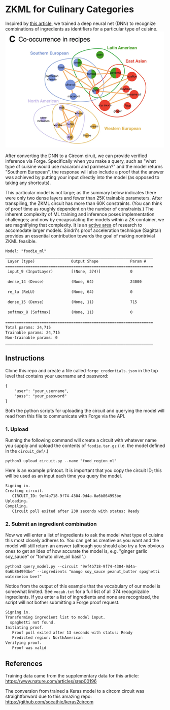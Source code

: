 # ZKML for Culinary Categories

Inspired by [this article](https://www.nature.com/articles/srep00196), we trained a deep neural net (DNN) to recognize combinations of ingredients as identifiers for a particular type of cuisine.  
![pair_figure](ingredient_combos.png)

After converting the DNN to a Circom ciruit, we can provide verified inference via Forge.  Specifically when you make a query, such as "what type of cuisine would use macaroni and parmesan?" and the model returns "Southern European", the response will also include a proof that the answer was achieved by putting your input directly into the model (as opposed to taking any shortcuts).   

This particular model is not large; as the summary below indicates there were only two dense layers and fewer than 25K trainable parameters.  After transpiling, the ZKML circuit has more than 60K constraints.  (You can think of proof time as roughly dependent on the number of constraints.)  The inherent complexity of ML training and inference poses implementation challenges; and now by encapsulating the models within a ZK-container, we are magnifiying that complexity.  It is an [active area](https://github.com/worldcoin/awesome-zkml) of research to accomodate larger models.  Sindri's proof acceleration technique (Sagittal) provides an essential contribution towards the goal of making nontrivial ZKML feasible.
```
Model: "foodie_ml"
_________________________________________________________________
 Layer (type)                Output Shape              Param #   
=================================================================
 input_9 (InputLayer)        [(None, 374)]             0         
                                                                 
 dense_14 (Dense)            (None, 64)                24000     
                                                                 
 re_lu (ReLU)                (None, 64)                0         
                                                                 
 dense_15 (Dense)            (None, 11)                715       
                                                                 
 softmax_8 (Softmax)         (None, 11)                0         
                                                                 
=================================================================
Total params: 24,715
Trainable params: 24,715
Non-trainable params: 0
_________________________________________________________________
```

## Instructions

Clone this repo and create a file called `forge_credentials.json` in the top level that contains your username and password:
```
{
    "user": "your_username",
    "pass": "your_password"
}
```
Both the python scripts for uploading the circuit and querying the model will read from this file to communicate with Forge via the API.

### 1. Upload

Running the following command will create a circuit with whatever name you supply and upload the contents of `foodie.tar.gz` (i.e. the model defined in the `circuit_def/`.)  
```
python3 upload_circuit.py --name "food_region_ml"
```
Here is an example printout.  It is important that you copy the circuit ID; this will be used as an input each time you query the model.
```
Signing in.
Creating circuit.
   CIRCUIT_ID: 9ef4b718-9f74-4304-9d4a-0a6b864993be
Uploading.
Compiling.
   Circuit poll exited after 230 seconds with status: Ready
```

### 2. Submit an ingredient combination

Now we will enter a list of ingredients to ask the model what type of cuisine this most closely adheres to.  You can get as creative as you want and the model will still return an answer (although you should also try a few obvious ones to get an idea of how accurate the model is, e.g. "ginger garlic soy_sauce" or "tomato olive_oil basil".)
```
python3 query_model.py --circuit "9ef4b718-9f74-4304-9d4a-0a6b864993be" --ingredients "mango soy_sauce peanut_butter spaghetti watermelon beef"
```
Notice from the output of this example that the vocabulary of our model is somewhat limited.  See `vocab.txt` for a full list of all 374 recognizable ingredients.  If you enter a list of ingredients and none are recognized, the script will not bother submitting a Forge proof request.  
```
Signing in.
Transforming ingredient list to model input.
  spaghetti not found.
Initiating proof.
   Proof poll exited after 13 seconds with status: Ready
   Predicted region: NorthAmerican
Verifying proof.
   Proof was valid
```

## References

Training data came from the supplementary data for this article: https://www.nature.com/articles/srep00196

The conversion from trained a Keras model to a circom circuit was straightforward due to this amazing repo: https://github.com/socathie/keras2circom
